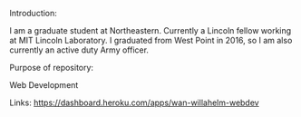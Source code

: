 Introduction: 

I am a graduate student at Northeastern. 
Currently a Lincoln fellow working at MIT Lincoln Laboratory. 
I graduated from West Point in 2016, so I am also currently an active duty Army officer.


Purpose of repository: 

Web Development


Links:
https://dashboard.heroku.com/apps/wan-willahelm-webdev


